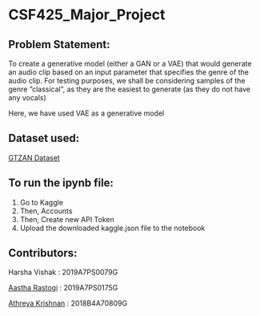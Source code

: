 # CSF425_Major_Project

## Problem Statement:

To create a generative model (either a GAN or a VAE) that would generate an audio clip based on an input parameter that specifies the genre of the audio clip. For testing purposes, we shall be considering samples of the genre ”classical”, as they are the easiest to generate (as they do not have any vocals)

Here, we have used VAE as a generative model

## Dataset used: 

[GTZAN Dataset](https://www.kaggle.com/andradaolteanu/gtzan-dataset-music-genre-classification)

## To run the ipynb file:

1. Go to Kaggle
2. Then, Accounts
3. Then, Create new API Token
4. Upload the downloaded kaggle.json file to the notebook

## Contributors:

Harsha Vishak : 2019A7PS0079G

[Aastha Rastogi](https://github.com/astelrastogi) : 2019A7PS0175G

[Athreya Krishnan](https://github.com/athu15) : 2018B4A70809G
